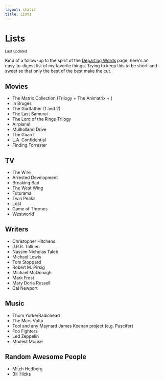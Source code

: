 ```yaml
---
layout: static
title: Lists
---
```


# Lists
<small>Last updated <a id="lastUpdated" target="_blank"></a></small>

Kind of a follow-up to the spirit of the [Departing Words](/departing) page, here's an easy-to-digest list of my favorite things.
Trying to keep this to be short-and-sweet so that only the best of the best make the cut.

## Movies
- The Matrix Collection (Trilogy + The Animatrix + )
- In Bruges               
- The Godfather (1 and 2)
- The Last Samurai
- The Lord of the Rings Trilogy
- Airplane!
- Mulholland Drive
- The Guard
- L.A. Confidential
- Finding Forrester

## TV
- The Wire
- Arrested Development
- Breaking Bad
- The West Wing
- Futurama
- Twin Peaks
- Lost
- Game of Thrones
- Westworld

## Writers
- Christopher Hitchens
- J.R.R. Tolkien
- Nassim Nicholas Taleb
- Michael Lewis
- Tom Stoppard
- Robert M. Pirsig
- Michael McDonagh
- Mark Frost 
- Mary Doria Russell
- Cal Newport

## Music
- Thom Yorke/Radiohead
- The Mars Volta
- Tool and any Maynard James Keenan project (e.g. Puscifer)
- Foo Fighters
- Led Zeppelin
- Modest Mouse

## Random Awesome People
- Mitch Hedberg
- Bill Hicks


<script>
lastUpdated("lists")
</script>